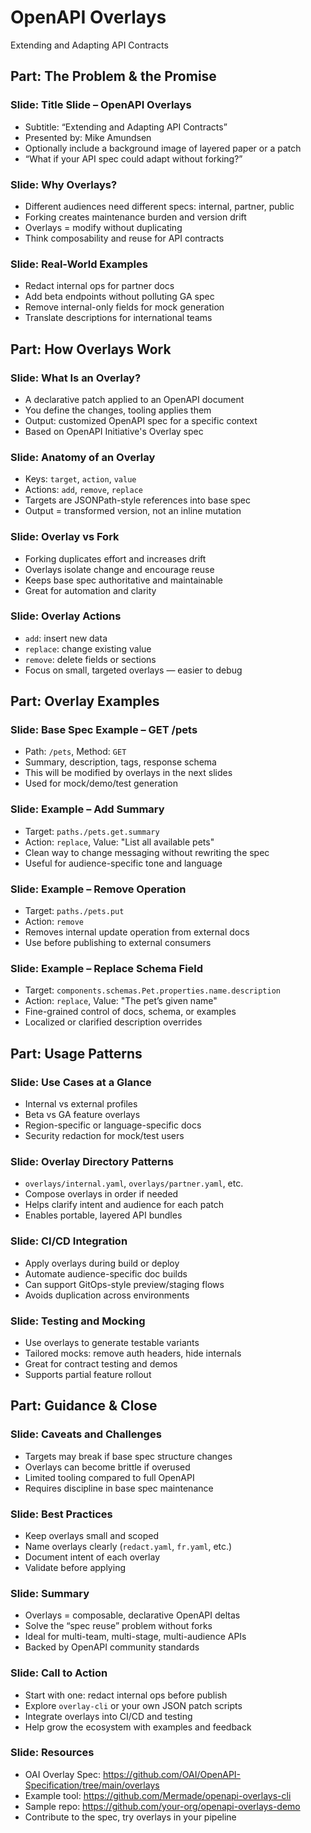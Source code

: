 # OpenAPI Overlays
Extending and Adapting API Contracts

## Part: The Problem & the Promise

### Slide: Title Slide – OpenAPI Overlays
- Subtitle: “Extending and Adapting API Contracts”
- Presented by: Mike Amundsen
- Optionally include a background image of layered paper or a patch
- “What if your API spec could adapt without forking?”

### Slide: Why Overlays?
- Different audiences need different specs: internal, partner, public
- Forking creates maintenance burden and version drift
- Overlays = modify without duplicating
- Think composability and reuse for API contracts

### Slide: Real-World Examples
- Redact internal ops for partner docs
- Add beta endpoints without polluting GA spec
- Remove internal-only fields for mock generation
- Translate descriptions for international teams

## Part: How Overlays Work

### Slide: What Is an Overlay?
- A declarative patch applied to an OpenAPI document
- You define the changes, tooling applies them
- Output: customized OpenAPI spec for a specific context
- Based on OpenAPI Initiative's Overlay spec

### Slide: Anatomy of an Overlay
- Keys: `target`, `action`, `value`
- Actions: `add`, `remove`, `replace`
- Targets are JSONPath-style references into base spec
- Output = transformed version, not an inline mutation

### Slide: Overlay vs Fork
- Forking duplicates effort and increases drift
- Overlays isolate change and encourage reuse
- Keeps base spec authoritative and maintainable
- Great for automation and clarity

### Slide: Overlay Actions
- `add`: insert new data
- `replace`: change existing value
- `remove`: delete fields or sections
- Focus on small, targeted overlays — easier to debug

## Part: Overlay Examples

### Slide: Base Spec Example – GET /pets
- Path: `/pets`, Method: `GET`
- Summary, description, tags, response schema
- This will be modified by overlays in the next slides
- Used for mock/demo/test generation

### Slide: Example – Add Summary
- Target: `paths./pets.get.summary`
- Action: `replace`, Value: "List all available pets"
- Clean way to change messaging without rewriting the spec
- Useful for audience-specific tone and language

### Slide: Example – Remove Operation
- Target: `paths./pets.put`
- Action: `remove`
- Removes internal update operation from external docs
- Use before publishing to external consumers

### Slide: Example – Replace Schema Field
- Target: `components.schemas.Pet.properties.name.description`
- Action: `replace`, Value: "The pet’s given name"
- Fine-grained control of docs, schema, or examples
- Localized or clarified description overrides

## Part: Usage Patterns

### Slide: Use Cases at a Glance
- Internal vs external profiles
- Beta vs GA feature overlays
- Region-specific or language-specific docs
- Security redaction for mock/test users

### Slide: Overlay Directory Patterns
- `overlays/internal.yaml`, `overlays/partner.yaml`, etc.
- Compose overlays in order if needed
- Helps clarify intent and audience for each patch
- Enables portable, layered API bundles

### Slide: CI/CD Integration
- Apply overlays during build or deploy
- Automate audience-specific doc builds
- Can support GitOps-style preview/staging flows
- Avoids duplication across environments

### Slide: Testing and Mocking
- Use overlays to generate testable variants
- Tailored mocks: remove auth headers, hide internals
- Great for contract testing and demos
- Supports partial feature rollout

## Part: Guidance & Close

### Slide: Caveats and Challenges
- Targets may break if base spec structure changes
- Overlays can become brittle if overused
- Limited tooling compared to full OpenAPI
- Requires discipline in base spec maintenance

### Slide: Best Practices
- Keep overlays small and scoped
- Name overlays clearly (`redact.yaml`, `fr.yaml`, etc.)
- Document intent of each overlay
- Validate before applying

### Slide: Summary
- Overlays = composable, declarative OpenAPI deltas
- Solve the “spec reuse” problem without forks
- Ideal for multi-team, multi-stage, multi-audience APIs
- Backed by OpenAPI community standards

### Slide: Call to Action
- Start with one: redact internal ops before publish
- Explore `overlay-cli` or your own JSON patch scripts
- Integrate overlays into CI/CD and testing
- Help grow the ecosystem with examples and feedback

### Slide: Resources
- OAI Overlay Spec: https://github.com/OAI/OpenAPI-Specification/tree/main/overlays
- Example tool: https://github.com/Mermade/openapi-overlays-cli
- Sample repo: https://github.com/your-org/openapi-overlays-demo
- Contribute to the spec, try overlays in your pipeline

